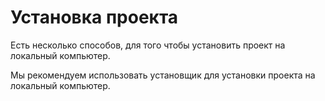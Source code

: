 # Установка проекта
Есть несколько способов, для того чтобы установить проект на локальный компьютер.

Мы рекомендуем использовать установщик для установки проекта на локальный компьютер.